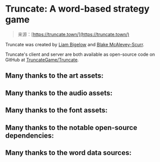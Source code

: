 <!--yml
category: 未分类
date: 2024-05-29 12:50:13
-->

# Truncate: A word-based strategy game

> 来源：[https://truncate.town/](https://truncate.town/)

Truncate was created by
[Liam Bigelow](https://github.com/bglw/) and [Blake McAlevey-Scurr](https://github.com/BlakeMScurr/).

Truncate's client and server are both available as open-source code on GitHub at [TruncateGame/Truncate](https://github.com/TruncateGame/Truncate).

## Many thanks to the art assets:

## Many thanks to the audio assets:

## Many thanks to the font assets:

## Many thanks to the notable open-source dependencies:

## Many thanks to the word data sources: